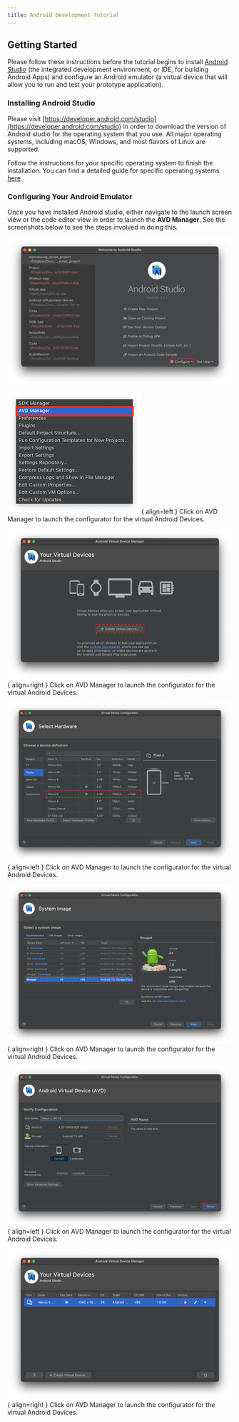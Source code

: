 ```yaml
---
title: Android Development Tutorial
---
```


## Getting Started

Please follow these instructions before the tutorial begins to install [Android Studio](https://developer.android.com/studio) (the integrated development environment, or IDE, for building Android Apps) and configure an Android emulator (a virtual device that will allow you to run and test your prototype application).

### Installing Android Studio

Please visit [https://developer.android.com/studio](https://developer.android.com/studio) in order to download the version of Android studio for the operating system that you use. All major operating systems, including macOS, Windows, and most flavors of Linux are supported.

Follow the instructions for your specific operating system to finish the installation. You can find a detailed guide for specific operating systems [here](https://developer.android.com/studio/install).

### Configuring Your Android Emulator

Once you have installed Android studio, either navigate to the launch screen view or the code editor view in order to launch the **AVD Manager**. See the screenshots below to see the steps involved in doing this.

![Splash screen navigating to AVD Manager](../images/android-tutorial/splash.png)

![Splash screen navigating to AVD Manager](../images/android-tutorial/select.png){ align=left }
Click on AVD Manager to launch the configurator for the virtual Android Devices.

![Splash screen navigating to AVD Manager](../images/android-tutorial/start.png){ align=right }
Click on AVD Manager to launch the configurator for the virtual Android Devices.

![Splash screen navigating to AVD Manager](../images/android-tutorial/device.png){ align=left }
Click on AVD Manager to launch the configurator for the virtual Android Devices.

![Splash screen navigating to AVD Manager](../images/android-tutorial/system.png){ align=right }
Click on AVD Manager to launch the configurator for the virtual Android Devices.

![Splash screen navigating to AVD Manager](../images/android-tutorial/config.png){ align=left }
Click on AVD Manager to launch the configurator for the virtual Android Devices.

![Splash screen navigating to AVD Manager](../images/android-tutorial/launch.png){ align=right }
Click on AVD Manager to launch the configurator for the virtual Android Devices.



